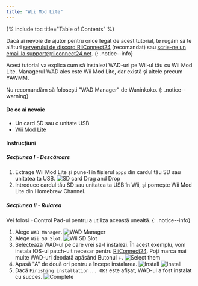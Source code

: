 ```yaml
---
title: "Wii Mod Lite"
---
```


{% include toc title="Table of Contents" %}

Dacă ai nevoie de ajutor pentru orice legat de acest tutorial, te rugăm să te alături [serverului de discord RiiConnect24](https://discord.gg/rc24) (recomandat) sau [scrie-ne un email la support@riiconnect24.net](mailto:support@riiconnect24.net).
{: .notice--info}

Acest tutorial va explica cum să instalezi WAD-uri pe Wii-ul tău cu Wii Mod Lite. Managerul WAD ales este Wii Mod Lite, dar există și altele precum YAWMM.

Nu recomandăm să folosești "WAD Manager" de Waninkoko.
{: .notice--warning}

#### De ce ai nevoie
* Un card SD sau o unitate USB
* [Wii Mod Lite](https://github.com/RiiConnect24/Wii-Mod-Lite/releases)

#### Instrucțiuni

##### Secțiunea I - Descărcare

1. Extrage Wii Mod Lite și pune-l în fișierul `apps` din cardul tău SD sau unitatea ta USB. ![SD card Drag and Drop](/images/WiiModLite/1.gif)
2. Introduce cardul tău SD sau unitatea ta USB în Wii, și pornește Wii Mod Lite din Homebrew Channel.

##### Secțiunea II - Rularea

Vei folosi +Control Pad-ul pentru a utiliza această unealtă.
{: .notice--info}

1. Alege `WAD Manager`. ![WAD Manager](/images/WiiModLite/2.png)
2. Alege `Wii SD Slot`. ![Wii SD Slot](/images/WiiModLite/3.png)
3. Selectează WAD-ul pe care vrei să-l instalezi. În acest exemplu, vom instala IOS-ul patch-uit necesar pentru [RiiConnect24](riiconnect24). Poți marca mai multe WAD-uri deodată apăsând Butonul +. ![Select them](/images/WiiModLite/4.gif)
4. Apasă "A" de două ori pentru a începe instalarea. ![Install](/images/WiiModLite/5.png) ![Install](/images/WiiModLite/6.png)
5. Dacă `Finishing installation... OK!` este afișat, WAD-ul a fost instalat cu succes. ![Complete](/images/WiiModLite/7.png) 
